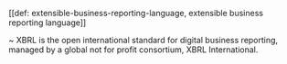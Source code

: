 [[def: extensible-business-reporting-language, extensible business reporting language]]

~ XBRL is the open international standard for digital business reporting, managed by a global not for profit consortium, XBRL International. 

